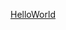 [HelloWorld](https://raw.githubusercontent.com/purnanshu3/HelloWorld/main/Advanced%20Regression%20Assignment%20-%20House%20Price%20Prediction.ipynb)
